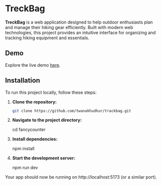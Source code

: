 # TreckBag

**TreckBag** is a web application designed to help outdoor enthusiasts plan and manage their hiking gear efficiently. Built with modern web technologies, this project provides an intuitive interface for organizing and tracking hiking equipment and essentials.

## Demo

Explore the live demo [here](https://twanakhudhur.github.io/trackbag).

## Installation

To run this project locally, follow these steps:

1. **Clone the repository:**

   ```bash
   git clone https://github.com/twanakhudhur/trackbag.git

2. **Navigate to the project directory:**

   cd fancycounter

3. **Install dependencies:**

    npm install


4. **Start the development server:**

   npm run dev


Your app should now be running on http://localhost:5173 (or a similar port).
